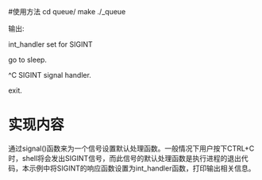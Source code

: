 #使用方法
cd queue/
make
./_queue

输出: 

int_handler set for SIGINT

go to sleep.

^C
SIGINT signal handler.

exit.

# 实现内容
通过signal()函数来为一个信号设置默认处理函数。一般情况下用户按下CTRL+C时，shell将会发出SIGINT信号，而此信号的默认处理函数是执行进程的退出代码，本示例中将SIGINT的响应函数设置为int_handler函数，打印输出相关信息。

